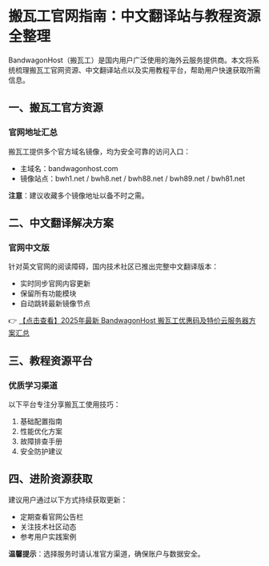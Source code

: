 # 搬瓦工官网指南：中文翻译站与教程资源全整理

BandwagonHost（搬瓦工）是国内用户广泛使用的海外云服务提供商。本文将系统梳理搬瓦工官网资源、中文翻译站点以及实用教程平台，帮助用户快速获取所需信息。

## 一、搬瓦工官方资源

### 官网地址汇总
搬瓦工提供多个官方域名镜像，均为安全可靠的访问入口：
- 主域名：bandwagonhost.com
- 镜像站点：bwh1.net / bwh8.net / bwh88.net / bwh89.net / bwh81.net

**注意**：建议收藏多个镜像地址以备不时之需。

## 二、中文翻译解决方案

### 官网中文版
针对英文官网的阅读障碍，国内技术社区已推出完整中文翻译版本：
- 实时同步官网内容更新
- 保留所有功能模块
- 自动跳转最新镜像节点

👉 [【点击查看】2025年最新 BandwagonHost 搬瓦工优惠码及特价云服务器方案汇总](https://bit.ly/banwagon)

## 三、教程资源平台

### 优质学习渠道
以下平台专注分享搬瓦工使用技巧：
1. 基础配置指南
2. 性能优化方案
3. 故障排查手册
4. 安全防护建议

## 四、进阶资源获取

建议用户通过以下方式持续获取更新：
- 定期查看官网公告栏
- 关注技术社区动态
- 参考用户实践案例

**温馨提示**：选择服务时请认准官方渠道，确保账户与数据安全。